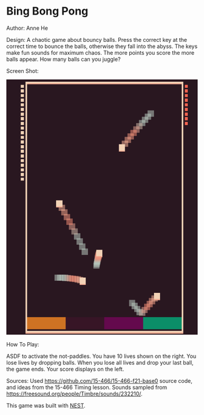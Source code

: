 # Bing Bong Pong

Author: Anne He

Design: A chaotic game about bouncy balls. Press the correct key at the correct time to bounce the balls, otherwise they fall into the abyss. The keys make fun sounds for maximum chaos. The more points you score the more balls appear. How many balls can you juggle?

Screen Shot:

![Screen Shot](screenshot.png)

How To Play:

ASDF to activate the not-paddles. You have 10 lives shown on the right. You lose lives by dropping balls. When you lose all lives and drop your last ball, the game ends. Your score displays on the left.

Sources: Used https://github.com/15-466/15-466-f21-base0 source code, and ideas from the 15-466 Timing lesson. Sounds sampled from https://freesound.org/people/Timbre/sounds/232210/.

This game was built with [NEST](NEST.md).
